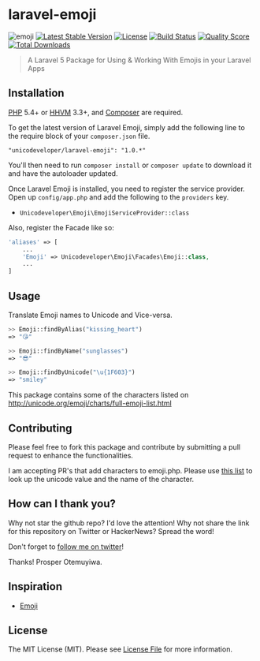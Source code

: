 # laravel-emoji

![emoji](https://cloud.githubusercontent.com/assets/2946769/12880338/d3d4021a-ce3f-11e5-8818-27fc6f7384f9.png)
[![Latest Stable Version](https://poser.pugx.org/unicodeveloper/laravel-emoji/v/stable.svg)](https://packagist.org/packages/unicodeveloper/laravel-emoji)
[![License](https://poser.pugx.org/unicodeveloper/laravel-emoji/license.svg)](LICENSE.md)
[![Build Status](https://img.shields.io/travis/unicodeveloper/laravel-emoji.svg)](https://travis-ci.org/unicodeveloper/laravel-emoji)
[![Quality Score](https://img.shields.io/scrutinizer/g/unicodeveloper/laravel-emoji.svg?style=flat-square)](https://scrutinizer-ci.com/g/unicodeveloper/laravel-emoji)
[![Total Downloads](https://img.shields.io/packagist/dt/unicodeveloper/laravel-emoji.svg?style=flat-square)](https://packagist.org/packages/unicodeveloper/laravel-emoji)

> A Laravel 5 Package for Using & Working With Emojis in your Laravel Apps

## Installation

[PHP](https://php.net) 5.4+ or [HHVM](http://hhvm.com) 3.3+, and [Composer](https://getcomposer.org) are required.

To get the latest version of Laravel Emoji, simply add the following line to the require block of your `composer.json` file.

```
"unicodeveloper/laravel-emoji": "1.0.*"
```

You'll then need to run `composer install` or `composer update` to download it and have the autoloader updated.

Once Laravel Emoji is installed, you need to register the service provider. Open up `config/app.php` and add the following to the `providers` key.

* `Unicodeveloper\Emoji\EmojiServiceProvider::class`

Also, register the Facade like so:

```php
'aliases' => [
    ...
    'Emoji' => Unicodeveloper\Emoji\Facades\Emoji::class,
    ...
]
```

## Usage

Translate Emoji names to Unicode and Vice-versa.

```php
>> Emoji::findByAlias("kissing_heart")
=> "😘"

>> Emoji::findByName("sunglasses")
=> "😎"

>> Emoji::findByUnicode("\u{1F603}")
=> "smiley"

```
This package contains some of the characters listed on http://unicode.org/emoji/charts/full-emoji-list.html

## Contributing

Please feel free to fork this package and contribute by submitting a pull request to enhance the functionalities.

I am accepting PR's that add characters to emoji.php.
Please use [this list](http://unicode.org/emoji/charts/full-emoji-list.html) to look up the unicode value and
the name of the character.

## How can I thank you?

Why not star the github repo? I'd love the attention! Why not share the link for this repository on Twitter or HackerNews? Spread the word!

Don't forget to [follow me on twitter](https://twitter.com/unicodeveloper)!

Thanks!
Prosper Otemuyiwa.

## Inspiration

* [Emoji](https://github.com/spatie/emoji)

## License

The MIT License (MIT). Please see [License File](LICENSE.md) for more information.
